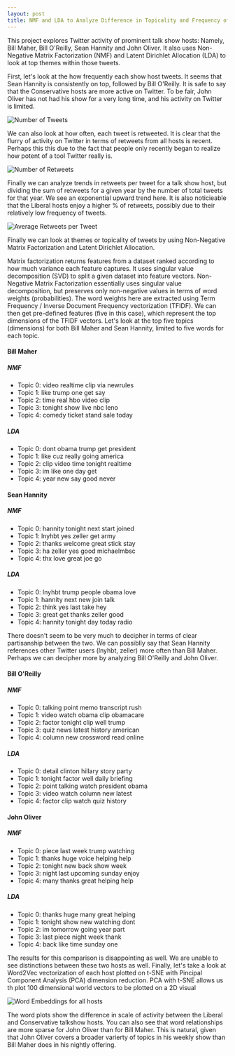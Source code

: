 ```yaml
---
layout: post
title: NMF and LDA to Analyze Difference in Topicality and Frequency of Tweets among Top Talkshow Hosts
---
```


This project explores Twitter activity of prominent talk show hosts: Namely, Bill Maher, Bill O'Reilly, Sean Hannity and John Oliver. It also uses Non-Negative Matrix Factorization (NMF) and Latent Dirichlet Allocation (LDA) to look at top themes within those tweets.

First, let's look at the how frequently each show host tweets. It seems that Sean Hannity is consistently on top, followed by Bill O'Reilly. It is safe to say that the Conservative hosts are more active on Twitter. To be fair, John Oliver has not had his show for a very long time, and his activity on Twitter is limited.

![Number of Tweets](../images/tweets.png?raw=true)

We can also look at how often, each tweet is retweeted. It is clear that the flurry of activity on Twitter in terms of retweets from all hosts is recent. Perhaps this this due to the fact that people only recently began to realize how potent of a tool Twitter really is.

![Number of Retweets](../images/retweets.png?raw=true)

Finally we can analyze trends in retweets per tweet for a talk show host, but dividing the sum of retweets for a given year by the number of total tweets for that year. We see an exponential upward trend here. It is also noticieable that the Liberal hosts enjoy a higher % of retweets, possibly due to their relatively low frequency of tweets.

![Average Retweets per Tweet](../images/relative_retweets.png?raw=true)

Finally we can look at themes or topicality of tweets by using Non-Negative Matrix Factorization and Latent Dirichlet Allocation.

Matrix factorization returns features from a dataset ranked according to how much variance each feature captures. It uses singular value decomposition (SVD) to split a given dataset into feature vectors. Non-Negative Matrix Factorization essentially uses singular value decomposition, but preserves only non-negative values in terms of word weights (probabilities). The word weights here  are extracted using Term Frequency / Inverse Document Frequency vectorization (TFIDF). We can then get pre-defined features (five  in this case), which represent the top dimensions of the TFIDF vectors. Let's look at the top five topics (dimensions) for both Bill Maher and Sean Hannity, limited to five words for each topic.


#### Bill Maher

##### NMF
* Topic 0: video realtime clip via newrules
* Topic 1: like trump one get say
* Topic 2: time real hbo video clip
* Topic 3: tonight show live nbc leno
* Topic 4: comedy ticket stand sale today

##### LDA
* Topic 0: dont obama trump get president
* Topic 1: like cuz really going america
* Topic 2: clip video time tonight realtime
* Topic 3: im like one day get
* Topic 4: year new say good never

#### Sean Hannity

##### NMF
* Topic 0: hannity tonight next start joined
* Topic 1: lnyhbt yes zeller get army
* Topic 2: thanks welcome great stick stay
* Topic 3: ha zeller yes good michaelmbsc
* Topic 4: thx love great joe go

##### LDA
* Topic 0: lnyhbt trump people obama love
* Topic 1: hannity next new join talk
* Topic 2: think yes last take hey
* Topic 3: great get thanks zeller good
* Topic 4: hannity tonight day today radio

There doesn't seem to be very much to decipher in terms of clear partisanship between the two. We can possiblly say that Sean Hannity references other Twitter users (lnyhbt, zeller) more often than Bill Maher. Perhaps we can decipher more by analyzing Bill O'Reilly and John Oliver.

#### Bill O'Reilly

##### NMF
* Topic 0: talking point memo transcript rush
* Topic 1: video watch obama clip obamacare
* Topic 2: factor tonight clip well trump
* Topic 3: quiz news latest history american
* Topic 4: column new crossword read online

##### LDA
* Topic 0: detail clinton hillary story party
* Topic 1: tonight factor well daily briefing
* Topic 2: point talking watch president obama
* Topic 3: video watch column new latest
* Topic 4: factor clip watch quiz history

#### John Oliver

##### NMF
* Topic 0: piece last week trump watching
* Topic 1: thanks huge voice helping help
* Topic 2: tonight new back show week
* Topic 3: night last upcoming sunday enjoy
* Topic 4: many thanks great helping help

##### LDA
* Topic 0: thanks huge many great helping
* Topic 1: tonight show new watching dont
* Topic 2: im tomorrow going year part
* Topic 3: last piece night week thank
* Topic 4: back like time sunday one

The results for this comparison is disappointing as well. We are unable to see distinctions between these two hosts as well. Finally, let's take a look at  Word2Vec vectorization of each host plotted on t-SNE with Pincipal Component Analysis (PCA) dimension reduction. PCA with t-SNE allows us th plot 100 dimensional world vectors to be plotted on a 2D visual

![Word Embeddings for all hosts](../images/Bokeh.png?raw=true)

The word plots show the difference in scale of activity between the Liberal and Conservative talkshow hosts. You can also see that word relationships are more sparse for John Oliver than for Bill Maher. This is natural, given that John Oliver covers a broader varierty of topics in his weekly show than Bill Maher does in his nightly offering.
